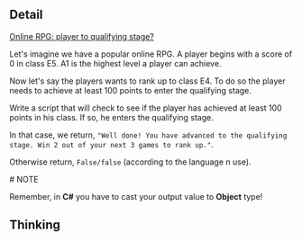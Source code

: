 ## Detail

[Online RPG: player to qualifying stage?](https://www.codewars.com/kata/online-rpg-player-to-qualifying-stage)

Let's imagine we have a popular online RPG. A player begins with a score of 0 in class E5. A1 is the highest level a player can achieve.

Now let's say the players wants to rank up to class E4. To do so the player needs to achieve at least 100 points to enter the qualifying stage.

Write a script that will check to see if the player has achieved at least 100 points in his class. If so, he enters the qualifying stage. 

In that case, we return, `"Well done! You have advanced to the qualifying stage. Win 2 out of your next 3 games to rank up."`.

Otherwise return, `False/false` (according to the language n use).

\# NOTE

Remember, in **C#** you have to cast your output value to **Object** type!

## Thinking